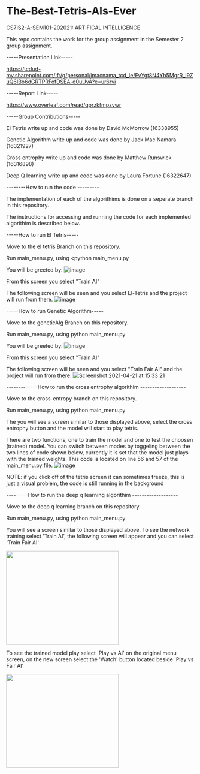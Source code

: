 # The-Best-Tetris-AIs-Ever
CS7IS2-A-SEM101-202021: ARTIFICAL INTELLIGENCE

This repo contains the work for the group assignment in the Semester 2 group assignment.

-----Presentation Link-----

https://tcdud-my.sharepoint.com/:f:/g/personal/jmacnama_tcd_ie/EvYgt8N4Yh5MgrR_l9ZuQ6IBo6dGRTPRFofDSEA-d0uUvA?e=ur6rvi

-----Report Link-----

https://www.overleaf.com/read/qprzkfmpzvwr

-----Group Contributions-----

El Tetris write up and code was done by David McMorrow (16338955)

Genetic Algorithm write up and code was done by Jack Mac Namara (16321927)

Cross entrophy write up and code was done by Matthew Runswick (16316898)

Deep Q learning write up and code was done by Laura Fortune (16322647)


--------How to run the code ---------

The implementation of each of the algorithims is done on a seperate branch in this repository.

The instructions for accessing and running the code for each implemented algorithim is described below.



-----How to run El Tetris-----

Move to the el tetris Branch on this repository.

Run main_menu.py, using <python main_menu.py

You will be greeted by:
![image](https://user-images.githubusercontent.com/47194739/115569180-e1bcec80-a2b4-11eb-8346-21c771d63d8b.png)

From this screen you select "Train AI"

The following screen will be seen and you select El-Tetris and the project will run from there.
![image](https://user-images.githubusercontent.com/47194739/115569485-2ba5d280-a2b5-11eb-8fa8-b76148b09e2d.png)

-----How to run Genetic Algorithm-----

Move to the geneticAlg Branch on this repository.

Run main_menu.py, using python main_menu.py

You will be greeted by:
![image](https://user-images.githubusercontent.com/47194739/115569180-e1bcec80-a2b4-11eb-8346-21c771d63d8b.png)

From this screen you select "Train AI"

The following screen will be seen and you select "Train Fair AI" and the project will run from there.
![Screenshot 2021-04-21 at 15 33 21](https://user-images.githubusercontent.com/47041809/115571543-01edab00-a2b7-11eb-90e3-2f2d1c3ce830.png)


-------------How to run the cross entrophy algorithim -------------------

Move to the cross-entropy branch on this repository.

Run main_menu.py, using python main_menu.py

The you will see a screen similar to those displayed above, select the cross entrophy button and the model will start to play tetris.

There are two functions, one to train the model and one to test the choosen (trained) model. You can switch between modes by toggeling between the two lines of code shown below, currently it is set that the model just plays with the trained weights. This code is located on line 56 and 57 of the main_menu.py file.
![image](https://user-images.githubusercontent.com/47088034/115581305-cc998b00-a2bf-11eb-909a-ddc376819c9c.png)

NOTE: if you click off of the tetris screen it can sometimes freeze, this is just a visual problem, the code is still running in the background


---------How to run the deep q learning algorithim -------------------

Move to the deep q learning branch on this repository.

Run main_menu.py, using python main_menu.py

You will see a screen similar to those displayed above. To see the network training select 'Train AI', the following screen will appear and you can select 'Train Fair AI'

<a href="url"><img src="https://user-images.githubusercontent.com/45573478/115695822-04551100-a35a-11eb-9afe-5f7c8fc58815.png" height="250" width="300" ></a>

To see the trained model play select 'Play vs AI' on the original menu screen, on the new screen select the 'Watch' button located beside 'Play vs Fair AI'

<a href="url"><img src="https://user-images.githubusercontent.com/45573478/115696253-69106b80-a35a-11eb-94e6-a799cfc337be.png" height="250" width="300" ></a>
